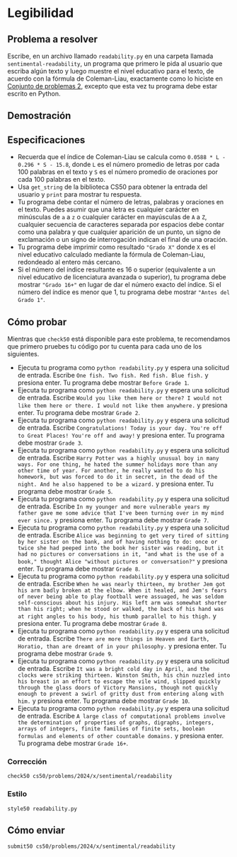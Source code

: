 # Legibilidad

## Problema a resolver

Escribe, en un archivo llamado `readability.py` en una carpeta llamada `sentimental-readability`, un programa que primero le pida al usuario que escriba algún texto y luego muestre el nivel educativo para el texto, de acuerdo con la fórmula de Coleman-Liau, exactamente como lo hiciste en [Conjunto de problemas 2](../../2/), excepto que esta vez tu programa debe estar escrito en Python.

## Demostración

<script async="" data-autoplay="1" data-cols="100" data-loop="1" data-rows="12" id="asciicast-WnE6pZNnDkDm8NtuxrTqY1Nu4" src="https://asciinema.org/a/WnE6pZNnDkDm8NtuxrTqY1Nu4.js"></script>

## Especificaciones

- Recuerda que el índice de Coleman-Liau se calcula como `0.0588 * L - 0.296 * S - 15.8`, donde `L` es el número promedio de letras por cada 100 palabras en el texto y `S` es el número promedio de oraciones por cada 100 palabras en el texto.
- Usa `get_string` de la biblioteca CS50 para obtener la entrada del usuario y `print` para mostrar tu respuesta.
- Tu programa debe contar el número de letras, palabras y oraciones en el texto. Puedes asumir que una letra es cualquier carácter en minúsculas de `a` a `z` o cualquier carácter en mayúsculas de `A` a `Z`, cualquier secuencia de caracteres separada por espacios debe contar como una palabra y que cualquier aparición de un punto, un signo de exclamación o un signo de interrogación indican el final de una oración.
- Tu programa debe imprimir como resultado `"Grado X"` donde `X` es el nivel educativo calculado mediante la fórmula de Coleman-Liau, redondeado al entero más cercano.
- Si el número del índice resultante es 16 o superior (equivalente a un nivel educativo de licenciatura avanzada o superior), tu programa debe mostrar `"Grado 16+"` en lugar de dar el número exacto del índice. Si el número del índice es menor que 1, tu programa debe mostrar `"Antes del Grado 1"`.

## Cómo probar

Mientras que `check50` está disponible para este problema, te recomendamos que primero pruebes tu código por tu cuenta para cada uno de los siguientes.

- Ejecuta tu programa como `python readability.py` y espera una solicitud de entrada. Escribe `One fish. Two fish. Red fish. Blue fish.` y presiona enter. Tu programa debe mostrar `Before Grade 1`.
- Ejecuta tu programa como `python readability.py` y espera una solicitud de entrada. Escribe `Would you like them here or there? I would not like them here or there. I would not like them anywhere.` y presiona enter. Tu programa debe mostrar `Grade 2`.
- Ejecuta tu programa como `python readability.py` y espera una solicitud de entrada. Escribe `Congratulations! Today is your day. You're off to Great Places! You're off and away!` y presiona enter. Tu programa debe mostrar `Grade 3`.
- Ejecuta tu programa como `python readability.py` y espera una solicitud de entrada. Escribe `Harry Potter was a highly unusual boy in many ways. For one thing, he hated the summer holidays more than any other time of year. For another, he really wanted to do his homework, but was forced to do it in secret, in the dead of the night. And he also happened to be a wizard.` y presiona enter. Tu programa debe mostrar `Grade 5`.
- Ejecuta tu programa como `python readability.py` y espera una solicitud de entrada. Escribe `In my younger and more vulnerable years my father gave me some advice that I've been turning over in my mind ever since.` y presiona enter. Tu programa debe mostrar `Grade 7`.
- Ejecuta tu programa como `python readability.py` y espera una solicitud de entrada. Escribe `Alice was beginning to get very tired of sitting by her sister on the bank, and of having nothing to do: once or twice she had peeped into the book her sister was reading, but it had no pictures or conversations in it, "and what is the use of a book," thought Alice "without pictures or conversation?"` y presiona enter. Tu programa debe mostrar `Grade 8`.
- Ejecuta tu programa como `python readability.py` y espera una solicitud de entrada. Escribe `When he was nearly thirteen, my brother Jem got his arm badly broken at the elbow. When it healed, and Jem's fears of never being able to play football were assuaged, he was seldom self-conscious about his injury. His left arm was somewhat shorter than his right; when he stood or walked, the back of his hand was at right angles to his body, his thumb parallel to his thigh.` y presiona enter. Tu programa debe mostrar `Grade 8`.
- Ejecuta tu programa como `python readability.py` y espera una solicitud de entrada. Escribe `There are more things in Heaven and Earth, Horatio, than are dreamt of in your philosophy.` y presiona enter. Tu programa debe mostrar `Grade 9`.
- Ejecuta tu programa como `python readability.py` y espera una solicitud de entrada. Escribe `It was a bright cold day in April, and the clocks were striking thirteen. Winston Smith, his chin nuzzled into his breast in an effort to escape the vile wind, slipped quickly through the glass doors of Victory Mansions, though not quickly enough to prevent a swirl of gritty dust from entering along with him.` y presiona enter. Tu programa debe mostrar `Grade 10`.
- Ejecuta tu programa como `python readability.py` y espera una solicitud de entrada. Escribe `A large class of computational problems involve the determination of properties of graphs, digraphs, integers, arrays of integers, finite families of finite sets, boolean formulas and elements of other countable domains.` y presiona enter. Tu programa debe mostrar `Grade 16+`.

### Corrección

    check50 cs50/problems/2024/x/sentimental/readability

### Estilo

    style50 readability.py

## Cómo enviar

    submit50 cs50/problems/2024/x/sentimental/readability